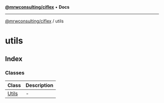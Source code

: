 [**@mrwconsulting/ciflex**](../README.md) • **Docs**

***

[@mrwconsulting/ciflex](../README.md) / utils

# utils

## Index

### Classes

| Class | Description |
| :------ | :------ |
| [Utils](classes/Utils.md) | - |
